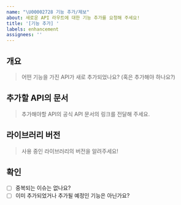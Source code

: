 ```yaml
---
name: "\U00002728 기능 추가/제보"
about: 새로운 API 라우트에 대한 기능 추가를 요청해 주세요!
title: '[기능 추가] '
labels: enhancement
assignees: ''
---
```


## 개요

> 어떤 기능을 가진 API가 새로 추가되었나요? (혹은 추가해야 하나요?)

## 추가할 API의 문서

> 추가해야할 API의 공식 API 문서의 링크를 전달해 주세요.

<!-- https://design.happytalkio.com/docs/basic 에서 확인하실 수 있습니다. -->

## 라이브러리 버전

> 사용 중인 라이브러리의 버전을 알려주세요!

## 확인

- [ ] 중복되는 이슈는 없나요?
- [ ] 이미 추가되었거나 추가될 예정인 기능은 아닌가요?

